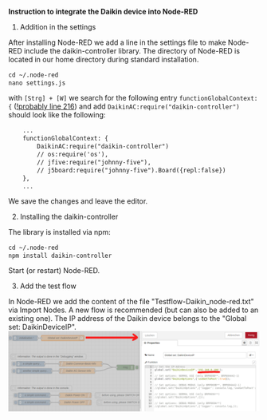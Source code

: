**Instruction to integrate the Daikin device into Node-RED**

1. Addition in the settings

After installing Node-RED we add a line in the settings file to make Node-RED include the daikin-controller library. The directory of Node-RED is located in our home directory during standard installation.
```
cd ~/.node-red
nano settings.js
```
with `[Strg] + [W]` we search for the following entry `functionGlobalContext: {` ([!probably line 216](https://github.com/node-red/node-red/blob/master/packages/node_modules/node-red/settings.js#L216)) and add `DaikinAC:require("daikin-controller")`
should look like the following:
```
    ...
    functionGlobalContext: {
        DaikinAC:require("daikin-controller")
        // os:require('os'),
        // jfive:require("johnny-five"),
        // j5board:require("johnny-five").Board({repl:false})
    },
    ...
```
We save the changes and leave the editor.

2. Installing the daikin-controller

The library is installed via npm:
```
cd ~/.node-red
npm install daikin-controller
```
Start (or restart) Node-RED.

3. Add the test flow

In Node-RED we add the content of the file "Testflow-Daikin_node-red.txt" via Import Nodes. A new flow is recommended (but can also be added to an existing one).
The IP address of the Daikin device belongs to the "Global set: DaikinDeviceIP".
![Screenshot_flow](/docs/node-red/screenshot_flow.jpg?raw=true "screenshot of the flow")
